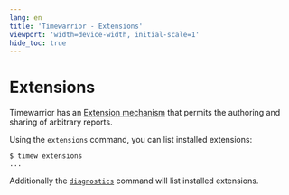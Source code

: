 ```yaml
---
lang: en
title: 'Timewarrior - Extensions'
viewport: 'width=device-width, initial-scale=1'
hide_toc: true
---
```


# Extensions

Timewarrior has an [Extension mechanism](/docs/api) that permits the authoring and sharing of arbitrary reports.

Using the `extensions` command, you can list installed extensions:

    $ timew extensions
    ...

Additionally the [`diagnostics`](/docs/diagnostics) command will list installed extensions.
